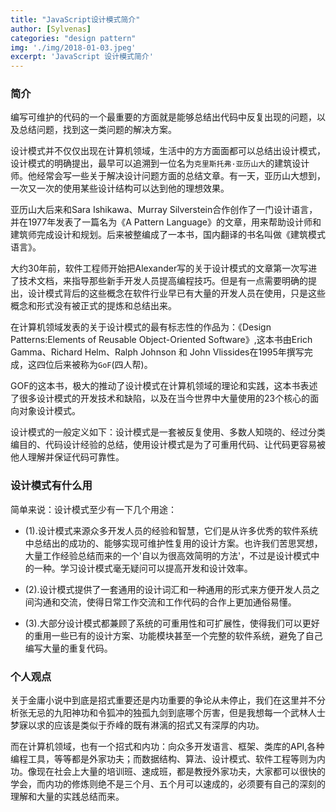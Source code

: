 ```yaml
---
title: "JavaScript设计模式简介"
author: [Sylvenas]
categories: "design pattern"
img: './img/2018-01-03.jpeg'
excerpt: 'JavaScript 设计模式简介'
---
```


### 简介
编写可维护的代码的一个最重要的方面就是能够总结出代码中反复出现的问题，以及总结问题，找到这一类问题的解决方案。

设计模式并不仅仅出现在计算机领域，生活中的方方面面都可以总结出设计模式，设计模式的明确提出，最早可以追溯到一位名为`克里斯托弗·亚历山大`的建筑设计师。他经常会写一些关于解决设计问题方面的总结文章。有一天，亚历山大想到，一次又一次的使用某些设计结构可以达到他的理想效果。

亚历山大后来和Sara Ishikawa、Murray Silverstein合作创作了一门设计语言，并在1977年发表了一篇名为《A Pattern Language》的文章，用来帮助设计师和建筑师完成设计和规划。后来被整编成了一本书，国内翻译的书名叫做《建筑模式语言》。

大约30年前，软件工程师开始把Alexander写的关于设计模式的文章第一次写进了技术文档，来指导那些新手开发人员提高编程技巧。但是有一点需要明确的提出，设计模式背后的这些概念在软件行业早已有大量的开发人员在使用，只是这些概念和形式没有被正式的提炼和总结出来。

在计算机领域发表的关于设计模式的最有标志性的作品为：《Design Patterns:Elements of Reusable Object-Oriented Software》,这本书由Erich Gamma、Richard Helm、Ralph Johnson 和 John Vlissides在1995年撰写完成，这四位后来被称为`GoF`(四人帮)。

GOF的这本书，极大的推动了设计模式在计算机领域的理论和实践，这本书表述了很多设计模式的开发技术和缺陷，以及在当今世界中大量使用的23个核心的面向对象设计模式。

设计模式的一般定义如下：设计模式是一套被反复使用、多数人知晓的、经过分类编目的、代码设计经验的总结，使用设计模式是为了可重用代码、让代码更容易被他人理解并保证代码可靠性。

### 设计模式有什么用

简单来说：设计模式至少有一下几个用途：
* (1).设计模式来源众多开发人员的经验和智慧，它们是从许多优秀的软件系统中总结出的成功的、能够实现可维护性复用的设计方案。也许我们苦思冥想，大量工作经验总结而来的一个'自以为很高效简明的方法'，不过是设计模式中的一种。学习设计模式毫无疑问可以提高开发和设计效率。

* (2).设计模式提供了一套通用的设计词汇和一种通用的形式来方便开发人员之间沟通和交流，使得日常工作交流和工作代码的合作上更加通俗易懂。

* (3).大部分设计模式都兼顾了系统的可重用性和可扩展性，使得我们可以更好的重用一些已有的设计方案、功能模块甚至一个完整的软件系统，避免了自己编写大量的重复代码。

### 个人观点
关于金庸小说中到底是招式重要还是内功重要的争论从未停止，我们在这里并不分析张无忌的九阳神功和令狐冲的独孤九剑到底哪个厉害，但是我想每一个武林人士梦寐以求的应该是类似于乔峰的既有淋漓的招式又有深厚的内功。

而在计算机领域，也有一个招式和内功：向众多开发语言、框架、类库的API,各种编程工具，等等都是外家功夫；而数据结构、算法、设计模式、软件工程等则为内功。像现在社会上大量的培训班、速成班，都是教授外家功夫，大家都可以很快的学会，而内功的修炼则绝不是三个月、五个月可以速成的，必须要有自己的深刻的理解和大量的实践总结而来。
